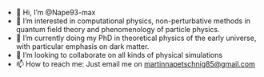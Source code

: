 - 👋 Hi, I’m @Nape93-max
- 👀 I’m interested in computational physics, non-perturbative methods in quantum field theory and phenomenology of particle physics.
- 🌱 I’m currently doing my PhD in theoretical physics of the early universe, with particular emphasis on dark matter. 
- 💞️ I’m looking to collaborate on all kinds of physical simulations
- 📫 How to reach me: Just email me on martinnapetschnig85@gmail.com

<!---
Nape93-max/Nape93-max is a ✨ special ✨ repository because its `README.md` (this file) appears on your GitHub profile.
You can click the Preview link to take a look at your changes.
--->
